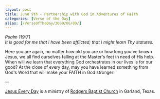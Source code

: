```yaml
---
layout: post
title: June 9th - Partnership with God in Adventures of Faith
categories: [Verse of the Day]
alias: [/VerseOfTheDay/2009/06/09/]
---
```


_Psalm 119:71  
It is good for me that I have been afflicted; that I might learn Thy
statutes._

Here you are again, no matter how old you are or how long you've
known Jesus, we all find ourselves falling at the Master's feet in
need of His help. When will we learn that everything God orchestrates
in our lives is for our good? At the close of every day, may you have
learned something from God's Word that will make your FAITH in God
stronger!

 --

<a href=http://jesuseveryday.net>Jesus Every Day</a> is a ministry of <a href=http://rodgersbaptist.net>Rodgers Baptist Church</a> in Garland, Texas.

